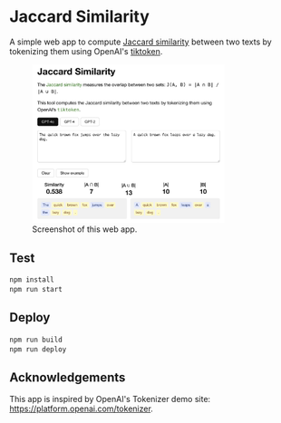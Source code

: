 # Jaccard Similarity

A simple web app to compute [Jaccard similarity](https://en.wikipedia.org/wiki/Jaccard_index) between two texts by tokenizing them using OpenAI's [tiktoken](https://github.com/openai/tiktoken).

<figure>
  <img src="assets/screenshot.jpeg" alt="Screenshot of the Jaccard Similarity app" width="80%">
  <figcaption>Screenshot of this web app.</figcaption>
</figure>

## Test

```bash
npm install
npm run start
```

## Deploy

```bash
npm run build
npm run deploy
```

## Acknowledgements

This app is inspired by OpenAI's Tokenizer demo site: https://platform.openai.com/tokenizer.
